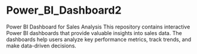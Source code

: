 # Power_BI_Dashboard2
Power BI Dashboard for Sales Analysis This repository contains interactive Power BI dashboards that provide valuable insights into sales data. The dashboards help users analyze key performance metrics, track trends, and make data-driven decisions.
